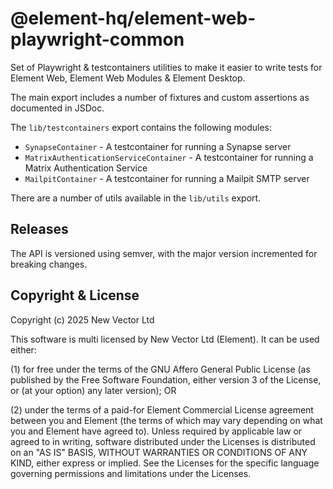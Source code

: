# @element-hq/element-web-playwright-common

Set of Playwright & testcontainers utilities to make it easier to write tests for Element Web, Element Web Modules & Element Desktop.

The main export includes a number of fixtures and custom assertions as documented in JSDoc.

The `lib/testcontainers` export contains the following modules:

- `SynapseContainer` - A testcontainer for running a Synapse server
- `MatrixAuthenticationServiceContainer` - A testcontainer for running a Matrix Authentication Service
- `MailpitContainer` - A testcontainer for running a Mailpit SMTP server

There are a number of utils available in the `lib/utils` export.

## Releases

The API is versioned using semver, with the major version incremented for breaking changes.

## Copyright & License

Copyright (c) 2025 New Vector Ltd

This software is multi licensed by New Vector Ltd (Element). It can be used either:

(1) for free under the terms of the GNU Affero General Public License (as published by the Free Software Foundation, either version 3 of the License, or (at your option) any later version); OR

(2) under the terms of a paid-for Element Commercial License agreement between you and Element (the terms of which may vary depending on what you and Element have agreed to).
Unless required by applicable law or agreed to in writing, software distributed under the Licenses is distributed on an "AS IS" BASIS, WITHOUT WARRANTIES OR CONDITIONS OF ANY KIND, either express or implied. See the Licenses for the specific language governing permissions and limitations under the Licenses.
